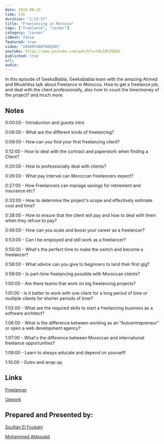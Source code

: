 ```yaml
---
date: 2019-08-22
time: 21h
duration: "1:13:57"
title: "Freelancing in Morocco"
tags: ["freelance", "career"]
category: "career"
isNext: false
featured: true
video: "2458974807668203"
youtube: https://www.youtube.com/watch?v=YALS9h3VBSU
published: true
url:
audio:
---
```


In this episode of GeeksBlabla, Geeksblabla team with the amazing Ahmed and Moukhliss talk about Freelance in Morocco, How to get a freelance job, and deal with the client professionally, also how to count the time/money of the project? and much more.

## Notes

0:00:00 - Introduction and guests intro

0:06:00 - What are the different kinds of freelancing?

0:09:00 - How can you find your first freelancing client?

0:12:00 - How to deal with the contract and paperwork when finding a Client?

0:20:00 - How to professionally deal with clients?

0:26:00 - What pay interval can Moroccan freelancers expect?

0:27:00 - How Freelancers can manage savings for retirement and insurance etc?

0:33:00 - How to determine the project's scope and effectively estimate cost and time?

0:38:00 - How to ensure that the client will pay and how to deal with them when they refuse to pay?

0:46:00 - How can you scale and boost your career as a freelancer?

0:53:00 - Can I be employed and still work as a freelancer?

0:55:00 - What's the perfect time to make the switch and become a freelancer?

0:58:00 - What advice can you give to beginners to land their first gig?

0:59:00 - Is part-time freelancing possible with Moroccan clients?

1:00:00 - Are there teams that work on big freelancing projects?

1:01:00 - Is it better to work with one client for a long period of time or multiple clients for shorter periods of time?

1:02:00 - What are the required skills to start a freelancing business as a software architect?

1:06:00 - What is the difference between working as an "Autoentrepreneur" or open a web development agency?

1:07:00 - What's the difference between Moroccan and international freelance opportunities?

1:09:00 - Learn to always educate and depend on yourself!

1:10:00 - Outro and wrap up.

## Links

[Freelancer](https://www.freelancer.com/)

[Upwork](https://www.upwork.com/)

## Prepared and Presented by:

[Soufian El Foukahi](https://twitter.com/soufianelf/)

[Mohammed Abboulait](https://twitter.com/laytoun)
